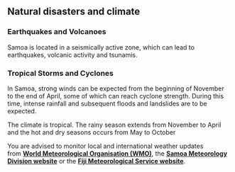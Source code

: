 ## Natural disasters and climate

### **Earthquakes and Volcanoes**

Samoa is located in a seismically active zone, which can lead to earthquakes, volcanic activity and tsunamis.

### **Tropical Storms and Cyclones**

In Samoa, strong winds can be expected from the beginning of November to the end of April, some of which can reach cyclone strength. During this time, intense rainfall and subsequent floods and landslides are to be expected.

The climate is tropical. The rainy season extends from November to April and the hot and dry seasons occurs from May to October

You are advised to monitor local and international weather updates from [**World Meteorological Organisation (WMO)**](http://severe.worldweather.org/), the [**Samoa Meteorology Division website**](http://www.samet.gov.ws/) or the [**Fiji Meteorological Service website**](http://www.met.gov.fj/).